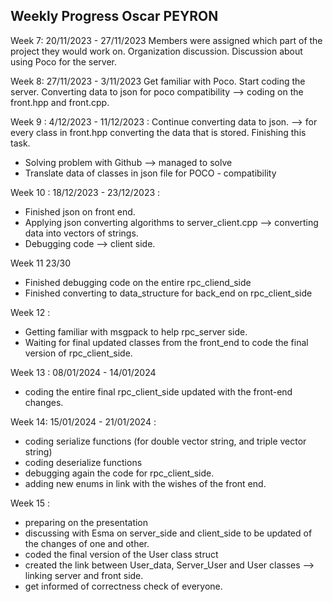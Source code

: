 Weekly Progress Oscar PEYRON
-----------------------------

Week 7: 20/11/2023 - 27/11/2023
Members were assigned which part of the project they would work on.
Organization discussion. Discussion about using Poco for the server.

Week 8: 27/11/2023 - 3/11/2023
Get familiar with Poco. Start coding  the server. Converting data to json for poco compatibility --> coding on the front.hpp and front.cpp.

Week 9 : 4/12/2023 - 11/12/2023 :
Continue converting data to json. --> for every class in front.hpp converting the data that is stored. Finishing this task.
- Solving problem with Github --> managed to solve
- Translate data of classes in json file for POCO - compatibility

Week 10 : 18/12/2023 - 23/12/2023 :

- Finished json on front end.  
- Applying json converting algorithms to server_client.cpp --> converting data into vectors of strings. 
- Debugging code --> client side. 

Week 11 23/30
- Finished debugging code on the entire rpc_cliend_side 
- Finished converting to data_structure for back_end on rpc_client_side
  
Week 12 : 
- Getting familiar with msgpack to help rpc_server side. 
- Waiting for final updated classes from the front_end to code the final version of rpc_client_side.

Week 13 : 08/01/2024 - 14/01/2024 
- coding the entire final rpc_client_side updated with the front-end changes.
  
  
Week 14: 15/01/2024 - 21/01/2024 : 

- coding serialize functions (for double vector string, and triple vector string) 
- coding deserialize functions
- debugging again the code for rpc_client_side.
- adding new enums in link with the wishes of the front end.

Week 15 : 
- preparing on the presentation
- discussing with Esma on server_side and client_side to be updated of the changes of one and other.
- coded the final version of the User class struct
- created the link between User_data, Server_User and User classes --> linking server and front side.
- get informed of correctness check of everyone.
  
  

  



